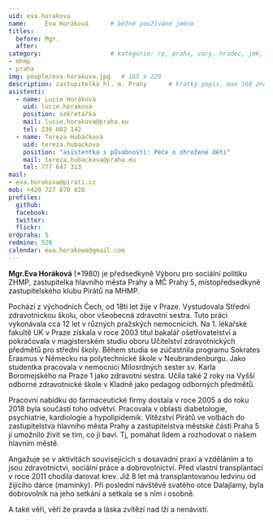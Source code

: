 ```yaml
---
uid: eva.horakova
name:     Eva Horáková  	# běžně používáné jméno
titles:
  before: Mgr. 
  after:
category:                 	# kategorie: rp, praha, vary, hradec, jmk, senat
- mhmp
- praha
img: people/eva-horakova.jpg   # 165 x 220
description: zastupitelka hl. m. Prahy   	# kratký popis, max 160 znaků
asistenti:
  - name: Lucie Horáková
    uid: lucie.horakova
    position: sekretářka
    mail: lucie.horakova@praha.eu
    tel: 236 002 142
  - name: Tereza Hubáčková
    uid: tereza.hubackova
    position: "asistentka s působností: Péče o ohrožené děti"
    mail: tereza.hubackova@praha.eu
    tel: 777 647 313
mail:
- eva.horakova@pirati.cz
mob: +420 727 870 828
profiles:
  github:       
  facebook:    
  twitter: 		  
  flickr:		  
ordpraha: 5
redmine: 520
calendar: ewa.horakowa@gmail.com
---
```


**Mgr.Eva Horáková** (*1980) je předsedkyně Výboru pro sociální politiku ZHMP, zastupitelka hlavního města Prahy a MČ Prahy 5, místopředsedkyně zastupitelského klubu Pirátů na MHMP.

Pochází z východních Čech, od 18ti let žije v Praze. Vystudovala Střední zdravotnickou školu, obor všeobecná zdravotní sestra. Tuto práci vykonávala cca 12 let v různých pražských nemocnicích. Na 1. lékařské fakultě UK v Praze získala v roce 2003 titul bakalář ošetřovatelství a pokračovala v magisterském studiu oboru Učitelství zdravotnických předmětů pro střední školy. Během studia se zúčastnila programu Sokrates Erasmus v Německu na polytechnické škole v Neubrandenburgu. Jako studentka pracovala v nemocnici Milosrdných sester sv. Karla Boromejského na Praze 1 jako zdravotní sestra. Učila také 2 roky na Vyšší odborné zdravotnické škole v Kladně jako pedagog odborných předmětů.

Pracovní nabídku do farmaceutické firmy dostala v roce 2005 a do roku 2018 byla součástí toho odvětví. Pracovala v oblasti diabetologie, psychiatrie, kardiologie a hypolipidemik. Vítězství Pirátů ve volbách do zastupitelstva hlavního města Prahy a zastupitelstva městské části Praha 5 jí umožnilo živit se tím, co jí baví. Tj, pomáhat lidem a rozhodovat o našem hlavním městě.

Angažuje se v aktivitách souvisejících s dosavadní praxí a vzděláním a to jsou zdravotnictví, sociální práce a dobrovolnictví. Před vlastní transplantací v roce 2011 chodila darovat krev. Již 8 let má transplantovanou ledvinu od žijícího dárce (maminky). Při poslední návštěvě svatého otce Dalajlamy, byla dobrovolník na jeho setkání a setkala se s ním i osobně.

A také věří, věří že pravda a láska zvítězí nad lží a nenávistí.
